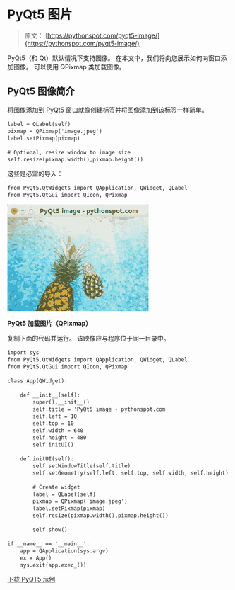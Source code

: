 # PyQt5 图片

> 原文： [https://pythonspot.com/pyqt5-image/](https://pythonspot.com/pyqt5-image/)

PyQt5（和 Qt）默认情况下支持图像。 在本文中，我们将向您展示如何向窗口添加图像。 可以使用 QPixmap 类加载图像。

## PyQt5 图像简介

将图像添加到 [PyQt5](https://pythonspot.com/pyqt5/) 窗口就像创建标签并将图像添加到该标签一样简单。

```
label = QLabel(self)
pixmap = QPixmap('image.jpeg')
label.setPixmap(pixmap)

# Optional, resize window to image size
self.resize(pixmap.width(),pixmap.height())

```

这些是必需的导入：

```
from PyQt5.QtWidgets import QApplication, QWidget, QLabel
from PyQt5.QtGui import QIcon, QPixmap

```

![pyqt5 qpixmap](img/7c8aa302666166e4fa6969572c501f04.jpg)

**PyQt5 加载图片（QPixmap）**

复制下面的代码并运行。 该映像应与程序位于同一目录中。

```
import sys
from PyQt5.QtWidgets import QApplication, QWidget, QLabel
from PyQt5.QtGui import QIcon, QPixmap

class App(QWidget):

    def __init__(self):
        super().__init__()
        self.title = 'PyQt5 image - pythonspot.com'
        self.left = 10
        self.top = 10
        self.width = 640
        self.height = 480
        self.initUI()

    def initUI(self):
        self.setWindowTitle(self.title)
        self.setGeometry(self.left, self.top, self.width, self.height)

        # Create widget
        label = QLabel(self)
        pixmap = QPixmap('image.jpeg')
        label.setPixmap(pixmap)
        self.resize(pixmap.width(),pixmap.height())

        self.show()

if __name__ == '__main__':
    app = QApplication(sys.argv)
    ex = App()
    sys.exit(app.exec_())

```

[下载 PyQT5 示例](https://pythonspot.com/download-pyqt5-examples/)